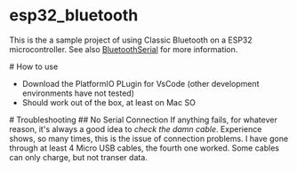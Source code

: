 # esp32_bluetooth


This is the a sample project of using Classic Bluetooth on a ESP32 microcontroller. See also [BluetoothSerial](https://github.com/espressif/arduino-esp32/tree/master/libraries/BluetoothSerial) for more information.


# How to use

- Download the PlatformIO PLugin for VsCode (other development environments have not tested)
- Should work out of the box, at least on Mac SO

# Troubleshooting
## No Serial Connection 
If anything fails, for whatever reason, it's always a good idea to _check the damn cable_. Experience shows, so many times, this is the issue of connection problems. I have gone through at least 4 Micro USB cables, the fourth one worked. Some cables can only charge, but not transer data. 
